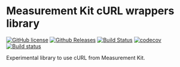 # Measurement Kit cURL wrappers library

[![GitHub license](https://img.shields.io/github/license/measurement-kit/mkcurl.svg)](https://raw.githubusercontent.com/measurement-kit/mkcurl/master/LICENSE) [![Github Releases](https://img.shields.io/github/release/measurement-kit/mkcurl.svg)](https://github.com/measurement-kit/mkcurl/releases) [![Build Status](https://img.shields.io/travis/measurement-kit/mkcurl/master.svg?label=travis)](https://travis-ci.org/measurement-kit/mkcurl) [![codecov](https://codecov.io/gh/measurement-kit/mkcurl/branch/master/graph/badge.svg)](https://codecov.io/gh/measurement-kit/mkcurl) [![Build status](https://img.shields.io/appveyor/ci/bassosimone/mkcurl/master.svg?label=appveyor)](https://ci.appveyor.com/project/bassosimone/mkcurl/branch/master)

Experimental library to use cURL from Measurement Kit.
